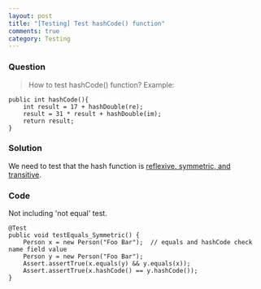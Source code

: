 ```yaml
---
layout: post
title: "[Testing] Test hashCode() function"
comments: true
category: Testing
---
```


### Question

> How to test hashCode() function? Example:

    public int hashCode(){
    	int result = 17 + hashDouble(re);
    	result = 31 * result + hashDouble(im);
    	return result;
    }

### Solution

We need to test that the hash function is [reflexive, symmetric, and transitive](http://stackoverflow.com/a/4449791).

### Code

Not including 'not equal' test.

    @Test
    public void testEquals_Symmetric() {
    	Person x = new Person("Foo Bar");  // equals and hashCode check name field value
    	Person y = new Person("Foo Bar");
    	Assert.assertTrue(x.equals(y) && y.equals(x));
    	Assert.assertTrue(x.hashCode() == y.hashCode());
    }
